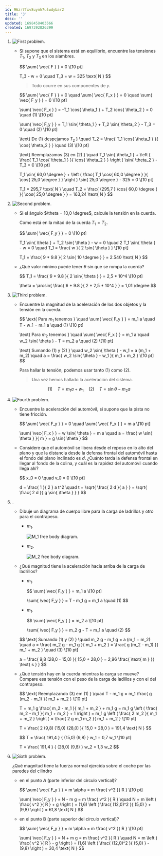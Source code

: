 ```yaml
---
id: 96zr7fxv8uymh7ulwdybar2
title: '3'
desc: ''
updated: 1698458403566
created: 1697392826399
---
```


1. ![First problem](./assets/University/Física%20I%20+%20laboratorio/2_3-1%20Problem.jpg).

	- Si supone que el sistema está en equilibrio, encuentre las tensiones $T_1$, $T_2$ y $T_3$ en los alambres.

		$$
		\sum{ \vec{ F } } = 0 \\[10 pt]

		T_3 - w = 0 \quad T_3 = w = 325 \text{ N }
		$$

		> Todo ocurre en sus componentes de $y$.

		$$
		\sum{ \vec{ F } } = 0 \quad \sum{ \vec{ F_x } } = 0 \quad \sum{ \vec{ F_y } } = 0 \\[10 pt]

		\sum{ \vec{ F_x } } = -T_1 \cos{ \theta_1 } + T_2 \cos{ \theta_2 } = 0 \quad (1) \\[10 pt]

		\sum{ \vec{ F_y } } = T_1 \sin{ \theta_1 } + T_2 \sin{ \theta_2 } - T_3 = 0 \quad (2) \\[10 pt]

		\text{ De $(1)$ despejamos $T_2$ } \quad T_2 = \frac{ T_1 \cos{ \theta_1 } }{ \cos{ \theta_2 } } \quad (3) \\[10 pt]

		\text{ Reemplazamos $(3)$ en $(2)$ } \quad T_1 \sin{ \theta_1 } + \left ( \frac{ T_1 \cos{ \theta_1 } }{ \cos{ \theta_2 } } \right ) \sin{ \theta_2 } - T_3 = 0 \\[10 pt]

		T_1 \sin{ 60,0 \degree } + \left ( \frac{ T_1 \cos{ 60,0 \degree } }{ \cos{ 25,0 \degree } } \right ) \sin{ 25,0 \degree } - 325 = 0 \\[10 pt]

		T_1 = 295,7 \text{ N } \quad T_2 = \frac{ (295,7 ) \cos{ 60,0 \degree } }{ \cos{ 25,0 \degree } } = 163,24 \text{ N }
		$$

2. ![Second problem](./assets/University/Física%20I%20+%20laboratorio/2_3-2%20Problem.jpg).

	- Si el ángulo $\theta = 10,0 \degree$, calcule la tensión en la cuerda.

		Como está en la mitad de la cuerda $T_1 = T_2$.

		$$
		\sum{ \vec{ F_y } } = 0 \\[10 pt]

		T_1 \sin{ \theta } + T_2 \sin{ \theta } - w = 0 \quad 2 T_1 \sin{ \theta } - w = 0 \quad T_1 = \frac{ w }{ 2 \sin{ \theta } } \\[10 pt]

		T_1 = \frac{ 9 * 9.8 }{ 2 \sin{ 10 \degree } } = 2.540 \text{ N }
		$$

	- ¿Qué valor mínimo puede tener $\theta$ sin que se rompa la cuerda?

		$$
		T_1 = \frac{ 9 * 9.8 }{ 2 \sin{ \theta } } = 2,5 * 10^4 \\[10 pt]

		\theta = \arcsin{ \frac{ 9 * 9.8 }{ 2 * 2,5 * 10^4 } } = 1,01 \degree
		$$

3. ![Third problem](./assets/University/Física%20I%20+%20laboratorio/2_3-3%20Problem.jpg).

	- Encuentre la magnitud de la aceleración de los dos objetos y la tensión en la cuerda.

		$$
		\text{ Para $m_1$ tenemos } \quad \sum{ \vec{ F_y } } = m_1 a \quad T - w_1 = m_1 a \quad (1) \\[10 pt]

		\text{ Para $m_2$ tenemos } \quad \sum{ \vec{ F_x } } = m_1 a \quad w_2 \sin{ \theta } - T = m_2 a \quad (2) \\[10 pt]

		\text{ Sumando $(1)$ y $(2)$ } \quad w_2 \sin{ \theta } - w_1 = a (m_1 + m_2) \quad a = \frac{ w_2 \sin{ \theta } - w_1 }{ m_1 + m_2 } \\[10 pt]
		$$

		Para hallar la tensión, podemos usar tanto $(1)$ como $(2)$.

		> Una vez hemos hallado la aceleración del sistema.

		$$
		(1) \quad T = m_1 a + w_1 \quad (2) \quad T = \sin{ \theta } - m_2 a
		$$

4. ![Fourth problem](./assets/University/Física%20I%20+%20laboratorio/2_3-4%20Problem.jpg).

	- Encuentre la aceleración del automóvil, si supone que la pista no tiene fricción.

		$$
		\sum{ \vec{ F_y } } = 0 \quad \sum{ \vec{ F_x } } = m a \\[10 pt]

		\sum{ \vec{ F_x } } = w \sin{ \theta } = m a \quad a = \frac{ w \sin{ \theta } }{ m } = g \sin{ \theta }
		$$

	- Considere que el automóvil se libera desde el reposo en lo alto del plano y que la distancia desde la defensa frontal del automóvil hasta el fondo del plano inclinado es $d$. ¿Cuánto tarda la defensa frontal en llegar al fondo de la colina, y cuál es la rapidez del automóvil cuando llega ahí?

		$$
		x_0 = 0 \quad v_0 = 0 \\[10 pt]

		d = \frac{ 1 }{ 2 } a t^2 \quad t = \sqrt{ \frac{ 2 d }{ a } } = \sqrt{ \frac{ 2 d }{ g \sin{ \theta } } }
		$$

5. .

	- Dibuje un diagrama de cuerpo libre para la carga de ladrillos y otro para el contrapeso.

		- $m_1$.

			![M_1 free body diagram](./assets/University/Física%20I%20+%20laboratorio/2_3-5%20M1-free-body-diagram.jpg).

		- $m_2$.

			![M_2 free body diagram](./assets/University/Física%20I%20+%20laboratorio/2_3-6%20M2-free-body-diagram.jpg).

	- ¿Qué magnitud tiene la aceleración hacia arriba de la carga de ladrillos?

		- $m_1$.

			$$
			\sum{ \vec{ F_y } } = m_1 a \\[10 pt]

			\sum{ \vec{ F_y } } = T - m_1 g = m_1 a \quad (1)
			$$

		- $m_1$.

			$$
			\sum{ \vec{ F_y } } = m_2 a \\[10 pt]

			\sum{ \vec{ F_y } } = m_2 g - T = m_1 a \quad (2)
			$$

		$$
		\text{ Sumando $(1)$ y $(2)$ } \quad m_2 g - m_1 g = a (m_1 + m_2) \quad a = \frac{ m_2 g - m_1 g }{ m_1 + m_2 } = \frac{ g (m_2 - m_1) }{ m_1 + m_2 } \quad (3) \\[10 pt]

		a = \frac{ 9,8 (28,0 - 15,0) }{ 15,0 + 28,0 } = 2,96 \frac{ \text{ m } }{ \text{ s } }
		$$

	- ¿Qué tensión hay en la cuerda mientras la carga se mueve? Compare esa tensión con el peso de la carga de ladillos y con el del contrapeso.

		$$
		\text{ Reemplazando $(3)$ em $(1)$ } \quad T - m_1 g = m_1 \frac{ g (m_2 - m_1) }{ m_1 + m_2 } \\[10 pt]

		T = m_1 g \frac{ m_2 - m_1 }{ m_1 + m_2 } + m_1 g = m_1 g \left ( \frac{ m_2 - m_1 }{ m_1 + m_2 } + 1 \right ) = m_1 g \left ( \frac{ 2 m_2 }{ m_1 + m_2 } \right ) = \frac{ 2 g m_1 m_2 }{ m_1 + m_2 } \\[10 pt]

		T = \frac{ 2 (9,8) (15,0) (28,0) }{ 15,0 + 28,0 } = 191,4 \text{ N }
		$$

		$$
		T = \frac{ 191,4 } { (15,0) (9,8) } w_1 = 0,7 w_1 \\[10 pt]

		T = \frac{ 191,4 } { (28,0) (9,8) } w_2 = 1,3 w_2
		$$

6. ![Sixth problem](./assets/University/Física%20I%20+%20laboratorio/2_3-7%20Problem.jpg).

	¿Qué magnitud tiene la fuerza normal ejercida sobre el coche por las paredes del cilindro

	- en el punto $A$ (parte inferior del círculo vertical)?

		$$
		\sum{ \vec{ F_y } } = m \alpha = m \frac{ v^2 }{ R } \\[10 pt]

		\sum{ \vec{ F_y } } = N - m g = m \frac{ v^2 }{ R } \quad N = m \left ( \frac{ v^2 }{ R } + g \right ) = (1,6) \left ( \frac{ (12,0)^2 }{ (5,0) } + (9,8) \right ) = 61,8 \text{ N }
		$$

	- en el punto B (parte superior del círculo vertical)?

		$$
		\sum{ \vec{ F_y } } = m \alpha = m \frac{ v^2 }{ R } \\[10 pt]

		\sum{ \vec{ F_y } } = N + m g = m \frac{ v^2 }{ R } \quad N = m \left ( \frac{ v^2 }{ R } - g \right ) = (1,6) \left ( \frac{ (12,0)^2 }{ (5,0) } - (9,8) \right ) = 30,4 \text{ N }
		$$
